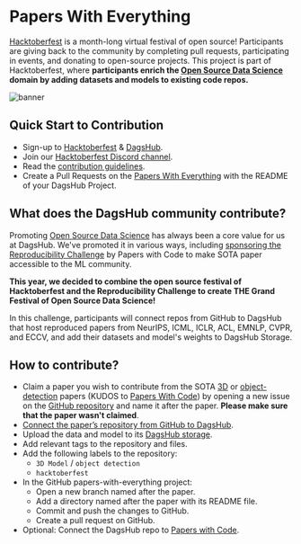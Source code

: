# Papers With Everything

[Hacktoberfest](https://hacktoberfest.com) is a month-long virtual festival of open source! Participants are giving back to the community by completing pull requests, participating in events, and donating to open-source projects. This project is part of Hacktoberfest, where **participants enrich the [Open Source Data Science](https://dagshub.com/blog/a-case-for-open-source-data-science/) domain by adding datasets and models to existing code repos.**

![banner](https://user-images.githubusercontent.com/66431403/193002906-e50617ad-bb9d-4942-98c1-7b9684df9ddc.png)

## **Quick Start to Contribution**

- Sign-up to [Hacktoberfest](https://hacktoberfest.com/auth/) & [DagsHub](https://dagshub.com/user/sign_up?redirect_to=).
- Join our [Hacktoberfest Discord channel](https://discord.gg/6SsqDCUVeq).
- Read the [contribution guidelines](https://hacktoberfest.com/participation/).
- Create a Pull Requests on the [Papers With Everything](https://github.com/DagsHub/papers-with-everything) with the README of your DagsHub Project.

## ****What does the DagsHub community contribute?****

Promoting [Open Source Data Science](https://dagshub.com/blog/a-case-for-open-source-data-science/) has always been a core value for us at DagsHub. We've promoted it in various ways, including [sponsoring the Reproducibility Challenge](https://dagshub.com/DAGsHub-Official/reproducibility-challenge/reports/ML+Reproducibility+Challenge+Spring+2021) by Papers with Code to make SOTA paper accessible to the ML community. 

**This year, we decided to combine the open source festival of Hacktoberfest and the Reproducibility Challenge to create THE Grand Festival of Open Source Data Science!**

In this challenge, participants will connect repos from GitHub to DagsHub that host reproduced papers from NeurIPS, ICML, ICLR, ACL, EMNLP, CVPR, and ECCV, and add their datasets and model's weights to DagsHub Storage.

## ****How to contribute?****

- Claim a paper you wish to contribute from the SOTA [3D](https://paperswithcode.com/area/computer-vision/3d) or [object-detection](https://paperswithcode.com/area/computer-vision/object-detection) papers (KUDOS to [Papers With Code](https://paperswithcode.com/)) by opening a new issue on the [GitHub repository](https://github.com/DagsHub/papers-with-everything) and name it after the paper. **Please make sure that the paper wasn't claimed**.
- [Connect the paper’s repository from GitHub to DagsHub](https://dagshub.com/docs/integration_guide/github/).
- Upload the data and model to its [DagsHub storage](https://dagshub.com/docs/feature_guide/dagshub_storage/).
- Add relevant tags to the repository and files.
- Add the following labels to the repository:
    - `3D Model` / `object detection`
    - `hacktoberfest`
- In the GitHub papers-with-everything project:
    - Open a new branch named after the paper.
    - Add a directory named after the paper with its README file.
    - Commit and push the changes to GitHub.
    - Create a pull request on GitHub.
- Optional: Connect the DagsHub repo to [Papers with Code](https://paperswithcode.com/).
